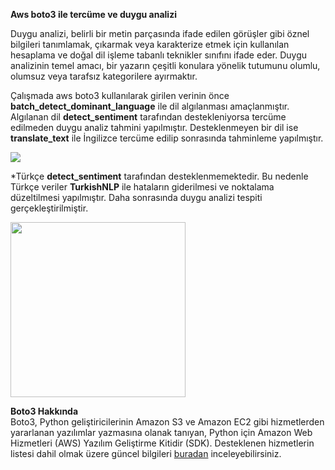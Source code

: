 **Aws boto3 ile tercüme ve duygu analizi**

Duygu analizi, belirli bir metin parçasında ifade edilen görüşler gibi öznel bilgileri tanımlamak, çıkarmak veya karakterize etmek için kullanılan hesaplama ve doğal dil işleme tabanlı teknikler sınıfını ifade eder. Duygu analizinin temel amacı, bir yazarın çeşitli konulara yönelik tutumunu olumlu, olumsuz veya tarafsız kategorilere ayırmaktır.

Çalışmada aws boto3 kullanılarak girilen verinin önce **batch_detect_dominant_language** ile dil algılanması amaçlanmıştır. Algılanan dil **detect_sentiment** tarafından destekleniyorsa tercüme edilmeden duygu analiz tahmini yapılmıştır. Desteklenmeyen bir dil ise **translate_text** ile İngilizce tercüme edilip sonrasında tahminleme yapılmıştır.

![](https://media.giphy.com/media/jKGh2Ivl4WKunZzhbU/giphy.gif)

*Türkçe **detect_sentiment** tarafından desteklenmemektedir. Bu nedenle Türkçe veriler **TurkishNLP** ile hataların giderilmesi ve noktalama düzeltilmesi yapılmıştır. Daha sonrasında duygu analizi tespiti gerçekleştirilmiştir.

<img src="https://media.giphy.com/media/qEkkqpew7rHG6OJpoZ/giphy.gif" width="280" >

**Boto3 Hakkında**
<br>
Boto3, Python geliştiricilerinin Amazon S3 ve Amazon EC2 gibi hizmetlerden yararlanan yazılımlar yazmasına olanak tanıyan, Python için Amazon Web Hizmetleri (AWS) Yazılım Geliştirme Kitidir (SDK). Desteklenen hizmetlerin listesi dahil olmak üzere güncel bilgileri <a target="_blank" href="https://boto3.amazonaws.com/v1/documentation/api/latest/index.html" >buradan</a> inceleyebilirsiniz.

